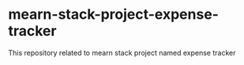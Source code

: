# mearn-stack-project-expense-tracker
This repository related to mearn stack project named expense tracker
